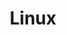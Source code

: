 ---
title: Linux
description: Anything related to linux
image:

# Badge style
style:
    background: "#FFC0CB"
    color: "#fff"
---
